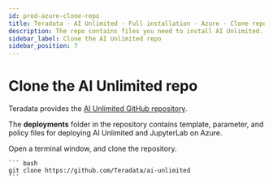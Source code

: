 ```yaml
---
id: prod-azure-clone-repo
title: Teradata - AI Unlimited - Full installation - Azure - Clone repo
description: The repo contains files you need to install AI Unlimited.
sidebar_label: Clone the AI Unlimited repo
sidebar_position: 7
---
```


# Clone the AI Unlimited repo

Teradata provides the [AI Unlimited GitHub repository](https://github.com/Teradata/ai-unlimited). 

The **deployments** folder in the repository contains template, parameter, and policy files for deploying AI Unlimited and JupyterLab on Azure. 

Open a terminal window, and clone the repository. 

    ``` bash
    git clone https://github.com/Teradata/ai-unlimited
    ```
  
 
